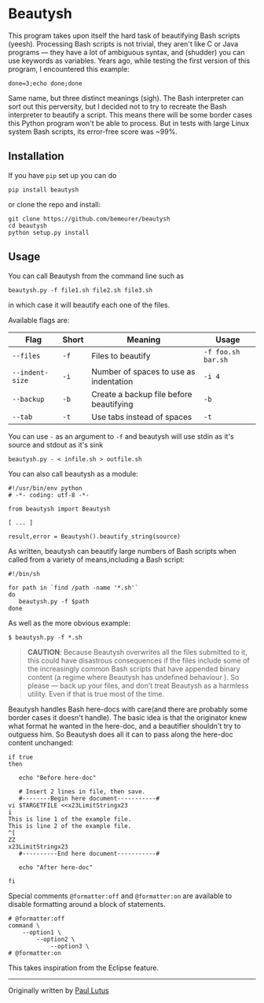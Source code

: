 # Beautysh

This program takes upon itself the hard task of beautifying Bash scripts
(yeesh). Processing Bash scripts is not trivial, they aren't like C or Java
programs — they have a lot of ambiguous syntax, and (shudder) you can use
keywords as variables. Years ago, while testing the first version of this
program, I encountered this example:

```shell
done=3;echo done;done
```
Same name, but three distinct meanings (sigh). The Bash interpreter can sort out
this perversity, but I decided not to try to recreate the Bash interpreter to
beautify a script. This means there will be some border cases this Python
program won't be able to process. But in tests with large Linux system
Bash scripts, its error-free score was ~99%.

## Installation

If you have `pip` set up you can do

```shell
pip install beautysh
```

or clone the repo and install:

```shell
git clone https://github.com/bemeurer/beautysh
cd beautysh
python setup.py install
```

## Usage

You can call Beautysh from the command line such as

```shell
beautysh.py -f file1.sh file2.sh file3.sh
```

in which case it will beautify each one of the files.

Available flags are:

| Flag            | Short | Meaning                                    | Usage              |
| --------------- | ----- | ------------------------------------------ |------------------- |
| `--files`       | `-f`  | Files to beautify                          | `-f foo.sh bar.sh` |
| `--indent-size` | `-i`  | Number of spaces to use as indentation     | `-i 4`             |
| `--backup`      | `-b`  | Create a backup file before beautifying    | `-b`               |
| `--tab`         | `-t`  | Use tabs instead of spaces                 | `-t`               |

You can use `-` as an argument to `-f` and beautysh will use stdin as it's
source and stdout as it's sink

```shell
beautysh.py - < infile.sh > outfile.sh
```

You can also call beautysh as a module:

```shell
#!/usr/bin/env python
# -*- coding: utf-8 -*-

from beautysh import Beautysh

[ ... ]

result,error = Beautysh().beautify_string(source)
```

As written, beautysh can beautify large numbers of Bash scripts when called
from a variety of means,including a Bash script:

```shell
#!/bin/sh

for path in `find /path -name '*.sh'`
do
   beautysh.py -f $path
done
```

As well as the more obvious example:

```shell
$ beautysh.py -f *.sh
```

> **CAUTION**: Because Beautysh overwrites all the files submitted to it, this
> could have disastrous consequences if the files include some of the
> increasingly common Bash scripts that have appended binary content (a regime
> where Beautysh has undefined behaviour ). So please — back up your files,
> and don't treat Beautysh as a harmless utility. Even if that is true
> most of the time.

Beautysh handles Bash here-docs with care(and there are probably some
border cases it doesn't handle). The basic idea is that the originator knew what
 format he wanted in the here-doc, and a beautifier shouldn't try to outguess
him. So Beautysh does all it can to pass along the here-doc content
unchanged:

```shell
if true
then

   echo "Before here-doc"

   # Insert 2 lines in file, then save.
   #--------Begin here document-----------#
vi $TARGETFILE <<x23LimitStringx23
i
This is line 1 of the example file.
This is line 2 of the example file.
^[
ZZ
x23LimitStringx23
   #----------End here document-----------#

   echo "After here-doc"

fi
```

Special comments `@formatter:off` and `@formatter:on` are available to disable formatting around a block of statements.

```shell
# @formatter:off
command \
    --option1 \
        --option2 \
            --option3 \
# @formatter:on

```
This takes inspiration from the Eclipse feature.

________________________________________________________________________________

Originally written by [Paul Lutus](http://arachnoid.com/python/beautify_bash_program.html)
